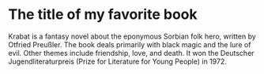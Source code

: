 # The title of my favorite book
Krabat is a fantasy novel about the eponymous Sorbian folk hero, written by Otfried Preußler. The book deals primarily with black magic and the lure of evil. Other themes include friendship, love, and death. It won the Deutscher Jugendliteraturpreis (Prize for Literature for Young People) in 1972.
